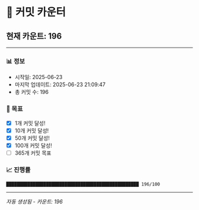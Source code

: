 # 🔢 커밋 카운터

## 현재 카운트: 196

---

### 📊 정보
- 시작일: 2025-06-23
- 마지막 업데이트: 2025-06-23 21:09:47
- 총 커밋 수: 196

### 🎯 목표
- [x] 1개 커밋 달성!
- [x] 10개 커밋 달성!
- [x] 50개 커밋 달성!
- [x] 100개 커밋 달성!
- [ ] 365개 커밋 목표

### 📈 진행률
```
██████████████████████████████████████████████████ 196/100
```

---
*자동 생성됨 - 카운트: 196*
